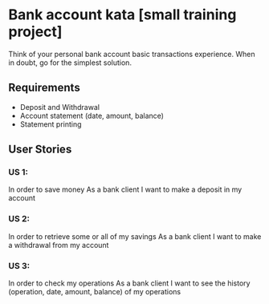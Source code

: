 # Bank account kata [small training project]
Think of your personal bank account basic transactions experience. When in doubt, go for the simplest solution.

## Requirements
- Deposit and Withdrawal
- Account statement (date, amount, balance)
- Statement printing
 
## User Stories
### US 1:
In order to save money
As a bank client
I want to make a deposit in my account
 
### US 2:
In order to retrieve some or all of my savings
As a bank client
I want to make a withdrawal from my account
 
### US 3:
In order to check my operations
As a bank client
I want to see the history (operation, date, amount, balance)  of my operations
